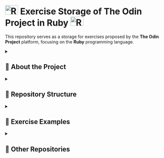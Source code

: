 # <img src="https://cdn-icons-png.flaticon.com/128/82/82667.png" alt="React Logo" width="42" height="30" /> Exercise Storage of The Odin Project in Ruby <img src="https://cdn-icons-png.flaticon.com/128/82/82667.png" alt="React Logo" width="42" height="30" />

This repository serves as a storage for exercises proposed by the **The Odin Project** platform, focusing on the **Ruby** programming language.

<details>
  <summary><h2>📖 About the Project</h2></summary>

  **The Odin Project** is an educational platform that offers a complete web development curriculum. This repository was created to track and store the practical exercises proposed during the course related to the Ruby programming language. Each exercise is an opportunity to practice and improve your programming skills.

</details>

<details>
  <summary><h2>📁 Repository Structure</h2></summary>

  The repository is organized into thematic folders, each representing a specific section or module of the course. Within each folder, you will find the proposed exercises, accompanied by their respective source codes, solutions, or any relevant additional information.

  ### Repository Folders

  - **basic_ruby_projects**: Basic Ruby projects that address fundamental concepts and methods.
    - Example: Implementation of a bubble sort method (`#bubble_sort`):
  
      ```ruby
      def bubble_sort(array)
        max_index = array.length - 1
        (0..max_index - 1).each do |index|
          (index + 1..max_index).each do |index_2|
            number_1 = array[index]
            number_2 = array[index_2]
            if number_1 > number_2
              intermediate = number_1
              array[index] = number_2
              array[index_2] = intermediate
            end
          end
        end
        array
      end

      p bubble_sort([4, 3, 78, 2, 0, 2])
      ```

  - **mastermind**: Implementations of the Mastermind game, where logic and control flow concepts are applied.
  
  - **poo**: Exercises focused on Object-Oriented Programming, including class and object creation.

  - **tic_tac_toe**: Implementation of the tic-tac-toe game, applying game logic and interactivity concepts.

</details>

<details>
  <summary><h2>📝 Exercise Examples</h2></summary>

  Here are some examples of exercises included in the repository:

  1. **Caesar Cipher**: Implementation of a method that applies the Caesar cipher to a string.

      ```ruby
      def caesar_cipher(phrase, displacement)
        phrase_array = phrase.split(' ')
        final_array = []
        phrase_array.each do |word|
          intermediate_array = []
          word.split('').each do |letter| 
            num = letter.ord
            if letter.match(/[A-Z|a-z]/)
              if num.between?(65, 90)
                tot = num + displacement
                tot > 90 ? tot = (tot - 90) + 64 : tot
                intermediate_array << tot.chr
              else
                tot = num + displacement
                tot > 122 ? tot = (tot - 122) + 97 : tot
                intermediate_array << tot.chr
              end
            else
              intermediate_array << letter
            end
          end
          final_array << intermediate_array.join('')
        end
        final_array.join(' ')
      end

      p caesar_cipher("What a string!", 5)
      ```

  2. **Stock Picker**: Method that determines the best day to buy and sell stocks, maximizing profit.

      ```ruby
      def stock_picker(stock_prices)
        day_buy = 0
        day_sale = 0
        profit = 0
        stock_prices.each_with_index do |price, index|
          (index + 1..stock_prices.length - 1).each do |index_2|
            price_2 = stock_prices[index_2]
            subtraction = price_2 - price
            if subtraction.positive? && subtraction > profit
              day_buy = index
              day_sale = index_2
              profit = subtraction
            end
          end
        end
        [day_buy, day_sale]
      end

      p stock_picker([17, 3, 6, 9, 15, 8, 6, 1, 10])
      ```

</details>

<details>
  <summary><h2>🔗 Other Repositories</h2></summary>

  - 🎥 [Rails Movie](https://github.com/SamuelRocha91/rails_movies_catalog/blob/main/README_en.md)

</details>
